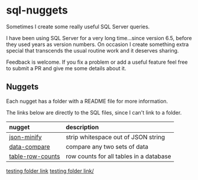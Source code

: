 # sql-nuggets

Sometimes I create some really useful SQL Server queries.

I have been using SQL Server for a very long time...since version 6.5, before they used years as version numbers. On occasion I create something extra special that transcends the usual routine work and it deserves sharing.

Feedback is welcome. If you fix a problem or add a useful feature feel free to submit a PR and give me some details about it.

## Nuggets

Each nugget has a folder with a README file for more information.

The links below are directly to the SQL files, since I can't link to a folder.

|nugget|description|
|:---|:---|
|[json-minify](json-minify/json-minify.sql)|strip whitespace out of JSON string|
|[data-compare](data-compare/data-compare.sql)|compare any two sets of data|
|[table-row-counts](table-row-counts/table-row-counts.sql)|row counts for all tables in a database|

[testing folder link](json-minify)
[testing folder link/](json-minify/)